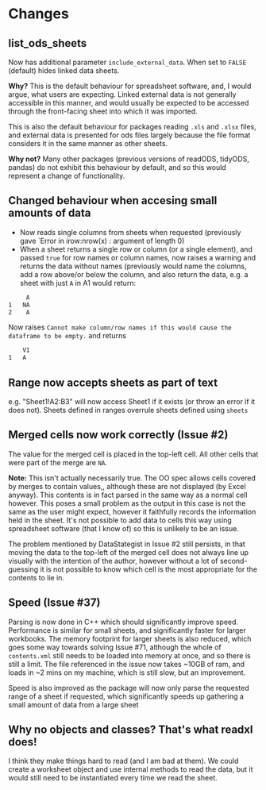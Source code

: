 # Changes

## list_ods_sheets

Now has additional parameter `include_external_data`. When set to `FALSE` (default) hides linked data sheets.

**Why?** This is the default behaviour for spreadsheet software, and, I would argue, what users are expecting.
Linked external data is not generally accessible in this manner, and would usually be expected to be accessed
through the front-facing sheet into which it was imported. 

This is also the default behaviour for packages reading `.xls` and `.xlsx` files, and external data is presented
for ods files largely because the file format considers it in the same manner as other sheets.

**Why not?** Many other packages (previous versions of readODS, tidyODS, pandas) do not exhibit this behaviour
by default, and so this would represent a change of functionality.

## Changed behaviour when accesing small amounts of data

- Now reads single columns from sheets when requested (previously gave `Error in irow:nrow(x) : argument of length 0)
- When a sheet returns a single row or column (or a single element), and passed `true` for row names or column names, now raises a warning and returns the data without names (previously would name the columns, add a row above/or below the column, and also return the data, e.g. a sheet with just `A` in A1 would return: 

``` bash
     A
1   NA
2    A
```

Now raises `Cannot make column/row names if this would cause the dataframe to be empty.` and returns

``` bash
    V1
1   A
```

## Range now accepts sheets as part of text

e.g. "Sheet1!A2:B3" will now access Sheet1 if it exists (or throw an error if it does not). Sheets defined in ranges overrule sheets defined using `sheets`

## Merged cells now work correctly (Issue #2)

The value for the merged cell is placed in the top-left cell. All other cells that were part of the merge are `NA`. 

**Note:** This isn't actually necessarily true. The OO spec allows cells covered by merges to contain values,, although these are not displayed (by Excel anyway). This contents is in fact parsed in the same way as a normal cell however. This poses a small problem as the output in this case is not the same as the user might expect, however it faithfully records the information held in the sheet. It's not possible to add data to cells this way using spreadsheet software (that I know of) so this is unlikely to be an issue.

The problem mentioned by DataStategist in Issue #2 still persists, in that moving the data to the top-left of the merged cell does not always line up visually with the intention of the author, however without a lot of second-guessing it is not possible to know which cell is the most appropriate for the contents to lie in. 


## Speed (Issue #37)

Parsing is now done in C++ which should significantly improve speed. Performance is similar for small sheets, and significantly faster for larger workbooks. The memory footprint for larger sheets is also reduced, which goes some way towards solving Issue #71, although the whole of `contents.xml` still needs to be loaded into memory at once, and so there is still a limit. The file referenced in the issue now takes ~10GB of ram, and loads in ~2 mins on my machine, which is still slow, but an improvement. 

Speed is also improved as the package will now only parse the requested range of a sheet if requested, which significantly speeds up gathering a small amount of data from a large sheet

## Why no objects and classes? That's what readxl does!

I think they make things hard to read (and I am bad at them). We could create a worksheet object and use internal methods to read the data, 
but it would still need to be instantiated every time we read the sheet. 
